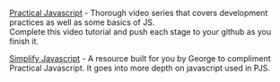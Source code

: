[Practical Javascript](https://watchandcode.com/p/practical-javascript) - Thorough video series that covers development practices as well as some basics of JS.  
Complete this video tutorial and push each stage to your github as you finish it.    

 
[Simplify Javascript](https://github.com/GeorgeFourikis/Simplify-JavaScript) - A resource built for you by George to compliment Practical Javascript.  It goes into more depth on javascript used in PJS.  